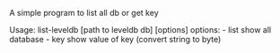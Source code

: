 A simple program to list all db or get key

Usage:
    list-leveldb [path to leveldb db] [options]
    options:
    - list
      show all database
    - key
      show value of key (convert string to byte)
